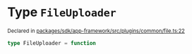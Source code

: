 # Type `FileUploader`
<sub>Declared in [packages/sdk/app-framework/src/plugins/common/file.ts:22](https://github.com/dxos/dxos/blob/d7adf231c/packages/sdk/app-framework/src/plugins/common/file.ts#L22)</sub>




```ts
type FileUploader = function
```
